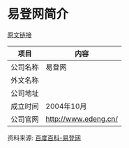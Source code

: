 # 易登网简介

[原文链接](https://www.it-this-year.com/2020/04/23/216)

|项目|内容|
|-----|-----|
|公司名称|易登网|
|外文名称||
|公司地址||
|成立时间|2004年10月|
|公司官网|http://www.edeng.cn/|

资料来源: 
[百度百科-易登网](https://baike.baidu.com/item/%E6%98%93%E7%99%BB%E7%BD%91)
